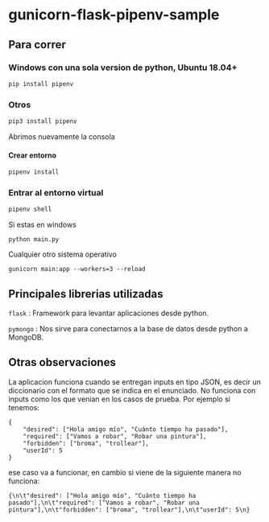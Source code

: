 # gunicorn-flask-pipenv-sample

## Para correr

### Windows con una sola version de python, Ubuntu 18.04+

```bash
pip install pipenv
```

### Otros

```bash
pip3 install pipenv
```

Abrimos nuevamente la consola

#### Crear entorno

```bash
pipenv install
```


### Entrar al entorno virtual
```bash
pipenv shell
```
Si estas en windows 
```
python main.py
```

Cualquier otro sistema operativo
```
gunicorn main:app --workers=3 --reload
```

## Principales librerias utilizadas

``` flask ``` : Framework para levantar aplicaciones desde python.

``` pymongo ``` : Nos sirve para conectarnos a la base de datos desde python a MongoDB.

## Otras observaciones

La aplicacion funciona cuando se entregan inputs en tipo JSON, es decir un diccionario con el formato que se indica en el enunciado. No funciona con inputs como los que venian en los casos de prueba. Por ejemplo si tenemos:
```
{
    "desired": ["Hola amigo mío", "Cuánto tiempo ha pasado"],
    "required": ["Vamos a robar", "Robar una pintura"],
    "forbidden": ["broma", "trollear"],
    "userId": 5
}
```
ese caso va a funcionar, en cambio si viene de la siguiente manera no funciona:
```
{\n\t"desired": ["Hola amigo mío", "Cuánto tiempo ha pasado"],\n\t"required": ["Vamos a robar", "Robar una pintura"],\n\t"forbidden": ["broma", "trollear"],\n\t"userId": 5\n}
```